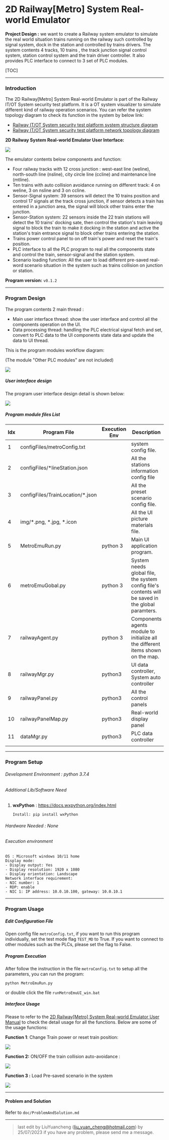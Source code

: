# 2D Railway[Metro] System Real-world Emulator

**Project Design :** we want to create a Railway system emulator to simulate the real world situation trains running on the railway such controlled by signal system, dock in the station and controlled by trains drivers. The system contents 4 tracks, 10 trains , the track junction signal control system, station control system and the train driver controller. It also provides PLC interface to connect to 3 set of PLC modules.

[TOC]

------

### Introduction 

The 2D Railway[Metro] System Real-world Emulator is part of the Railway IT/OT System security test platform. It is a OT system visualizer to simulate different kind of railway operation scenarios.  You can refer the system topology diagram to check its function in the system by below link:

-  [Railway IT/OT System security test platform system structure diagram](img/networkCommDesign.png)
- [Railway IT/OT System security test platform network topology diagram](img/networkDesign.png)

**2D Railway System Real-world Emulator User Interface:**

![](video/connectionHub5.gif)

The emulator contents below components and function:

- Four railway tracks with 12 cross junction : west-east line (weline), north-south line (nsline), city circle line (ccline) and maintenance line (mtline).
- Ten trains with auto collision avoidance running on different track:  4 on weline, 3 on nsline and 3 on ccline.
- Sensor-Signal system: 39 sensors will detect the 10 trains position and control 17 signals at the track cross junction, if sensor detects a train has entered in a junction area, the signal will block other trains enter the junction. 
- Sensor-Station system: 22 sensors inside the 22 train stations will detect the 10 trains' docking sate, then control the station's train leaving signal to block the train to make it docking in the station and active the station's train entrance signal to block other trains entering the station. 
- Trains power control panel to on off train's power and reset the train's position. 
- PLC interface to all the PLC program to real all the components state and control the train, sensor-signal and the station system.
- Scenario loading function: All the user to load different pre-saved real-word scenario situation in the system such as trains collision on junction or station. 

**Program version:** `v0.1.2`



------

### Program Design

The program contents 2 main thread : 

- Main user interface thread: show the user interface and control all the components operation on the UI. 
- Data processing thread: handling the PLC electrical signal fetch and set, convert to PLC data to the UI components state data and update the data to UI thread.

This is the program modules workflow diagram: 

(The module "Other PLC modules" are not included)

![](img/metroEmulator/workflow.png)



##### User interface design

The program user interface design detail is shown below:

![](img/metroEmulator/uidetails.png)



##### Program module files List

| Idx  | Program File                     | Execution Env | Description                                                  |
| ---- | -------------------------------- | ------------- | ------------------------------------------------------------ |
| 1    | configFiles/metroConfig.txt      |               | system config file.                                          |
| 2    | configFiles/*lineStation.json    |               | All the stations information config file                     |
| 3    | configFiles/TrainLocation/*.json |               | All the preset scenario config file.                         |
| 4    | img/*.png, *.jpg, *.icon         |               | All the UI picture materials file.                           |
| 5    | MetroEmuRun.py                   | python 3      | Main UI application program.                                 |
| 6    | metroEmuGobal.py                 | python 3      | System needs global file, the system config file's contents will be saved in the global paramters. |
| 7    | railwayAgent.py                  | python 3      | Components agents module to initialize all the different items shown on the map. |
| 8    | railwayMgr.py                    | python3       | UI data controller, System auto controller                   |
| 9    | railwayPanel.py                  | python3       | All the control panels                                       |
| 10   | railwayPanelMap.py               | python3       | Real-world display panel                                     |
| 11   | dataMgr.py                       | python3       | PLC data controller                                          |
|      |                                  |               |                                                              |



------

### Program Setup

###### Development Environment : python 3.7.4

###### Additional Lib/Software Need

1. **wxPython** : https://docs.wxpython.org/index.html

   ```
   Install: pip install wxPython
   ```


###### Hardware Needed : None

###### Execution environment 

```
OS : Microsoft windows 10/11 home
Display mode:
- Display output: Yes
- Display resolution: 1920 x 1080
- Display orientation: Landscape
Network interface requirement:
- NIC number: 1
- RDP: enable
- NIC 1: IP address: 10.0.10.100, gateway: 10.0.10.1
```



------

### Program Usage



##### Edit Configuration File 

Open config file `metroConfig.txt`,  if you want to run this program individually, set the test mode flag `TEST_MD` to True. If you want to connect to other modules such as the PLCs, please set the flag to False.



##### Program Execution 

After follow the instruction in the file `metroConfig.txt` to setup all the parameters, you can run the program: 

```
python MetroEmuRun.py
```

or double click the file `runMetroEmuUI_win.bat`



##### Interface Usage

Please to refer to the [2D Railway[Metro] System Real-world Emulator User Manual]() to check the detail usage for all the functions. Below are some of the usage functions: 

**Function 1**: Change Train power or reset train position: 

 ![](img/metroEmulator/trainPwrCtrl.png)

**Function 2:**  ON/OFF the train collision auto-avoidance : 

![](img/metroEmulator/collisionAvoid.png)

**Function 3 :** Load Pre-saved scenario in the system

![](img/metroEmulator/loadScenario.png)



------

#### Problem and Solution

Refer to `doc/ProblemAndSolution.md`



------

> last edit by LiuYuancheng (liu_yuan_cheng@hotmail.com) by 25/07/2023 if you have any problem, please send me a message. 